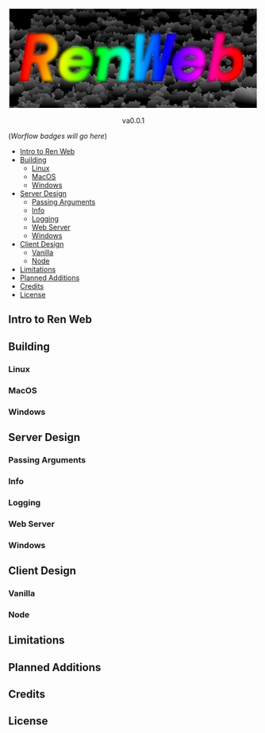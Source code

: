 
<!-- [![RenWeb ~ a FOSS Software SDK](docs/assets/renweb.png)](https://github.com/SpurSlicer/Mauve) -->
<p align="center">
    <a href="https://github.com/SpurSlicer/Mauve">
        <img src="https://github.com/SpurSlicer/RenWeb/blob/main/docs/assets/renweb.png" alt="Renweb ~ A FOSS Software SDK">
    </a>
    <p style="text-align: center">va0.0.1</p>
</p>

(*Worflow badges will go here*)

- [Intro to Ren Web](#intro-to-ren-web)
- [Building](#building)
  - [Linux](#linux)
  - [MacOS](#macos)
  - [Windows](#windows)
- [Server Design](#server-design)
  - [Passing Arguments](#passing-arguments)
  - [Info](#info)
  - [Logging](#logging)
  - [Web Server](#web-server)
  - [Windows](#windows-1)
- [Client Design](#client-design)
  - [Vanilla](#vanilla)
  - [Node](#node)
- [Limitations](#limitations)
- [Planned Additions](#planned-additions)
- [Credits](#credits)
- [License](#license)


## Intro to Ren Web
## Building
### Linux
### MacOS
### Windows

## Server Design
### Passing Arguments
### Info
### Logging
### Web Server
### Windows

## Client Design
### Vanilla
### Node

## Limitations
## Planned Additions

## Credits
## License
